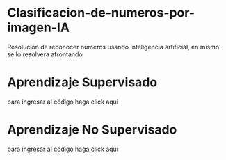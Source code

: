 # Clasificacion-de-numeros-por-imagen-IA
Resolución de reconocer números usando Inteligencia artificial, en mismo se lo resolvera afrontando
# Aprendizaje Supervisado
para ingresar al código haga click aqui

# Aprendizaje No Supervisado
para ingresar al código haga click aqui
